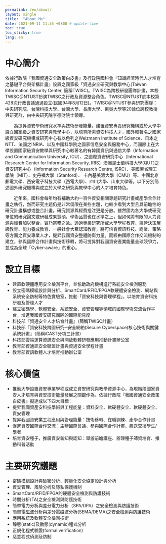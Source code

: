 ```yaml
---
permalink: /en/about/
layout: single
title:  "About Me"
date: 2021-09-11 11:36 +0800 # update-time
toc: true
toc_sticky: true
lang: en
---
```

# 中心簡介
依據行政院『我國資通安全政策白皮書』及行政院國科會『知識經濟時代人才培育之基礎平台與架構計畫』設置之國家級「資通安全研究與教學中心(Taiwan Information Security Center, 簡稱TWISC)。TWISC為跨校研發團隊計畫，本校TWISC＠NTUST扮演TWISC之行政及資源整合角色。TWISC@NTUST於本校第428次行政會議通過設立(民國94年8月12日)。TWISC＠NTUST參與研究團隊：中央研究院、台灣科技大學、台灣大學、長庚大學、東吳大學等20餘位跨校教授與研究群，由中央研究院李德財院士領導。

　　為提昇資安學術研究水準與技術研發能量，建置資安專責研究機構或於大學中設立國家級之資安研究與教學中心，以培育所需資安科技人才，國外較著名之國家級資安研究機構或研究中心有以色列之Weizmann Institute of Science、日本之NTT、法國之INRIA、以及中國科學院之國家信息安全與服務中心，而國際上在大學設置國家級資安教學與研究中心較著名的有韓國資訊與通信大學（Information and Communication University, ICU）、之國際資安研究中心（International Research Center for Information Security, IRIS）澳洲昆士蘭科技大學(QUT)之資安研究中心（Information Security Research Centre, ISRC）、美國麻省理工學院（MIT）、史丹福大學（Stanford）、 卡內基美濃大學（CMU）等、中國北京郵電大學、西安電子科技大學（西電大學）、四川大學、山東大學等。以下分別簡述國外研究機構與成立於大學之研究與教學中心的人才培育特色。

　　近年來，國科會每年均有補助大約一百件資安相關專題研究計畫或產學合作計畫之執行，然而研究主題仍是非常侷限在某些主題，也較少看到大型且具前瞻性的研究計畫構想或整合計畫，研究資源與經費挹注更是分散。雖然國內各大學或研究單位的研究論文或研發成果豐碩，學術品質也在水準之上，但如何將有限的人力資源與經費加以整合，實乃當務之急。透過專業研究所或大學學程教育、經營決策層級教育、能力養成教育、一般社會大眾認知教育，將可培育資訊科技、商業、策略等方面之資安專業人才，提昇我國資安整體防衛力量。而經由國際合作交流機制的建立，參與國際合作計畫與技術移轉，將可提昇對我國資安產業能量全球競爭力，並成為全球「Cyber-aware」的重心。

# 設立目標
- 建置軟硬體應用安全檢測平台，並協助政府機構進行系統安全檢測服務
- 設立密碼模組設計與分析、SmartCard/RFID/FPGA軟硬體安全檢測、網站與系統安全防制等特色實驗室，推動「資安科技與管理學程」，以培育資安科技研發及管理人才
- 建立密碼學、軟體安全、系統安全、資安管理等領域的國際學術交流合作平台，增進我國資安研究團隊的國際能見度
- 科技部『資通安全人才培育計畫』（簡稱TWISC計畫）
- 科技部『資安科技跨國研究─安全網絡(Secure Cyberspace)核心技術與關鍵系統計畫』（簡稱iCAST分項三計畫）
- 科技部雲端運算資訊安全與開放軟體研發應用推動計畫辦公室
- 教育部資通訊安全聯盟計畫與資通安全學程計畫
- 教育部資訊軟體人才培育推動辦公室

# 核心價值
- 推動大學設置資安專業學程或成立資安研究與教學資源中心，為現階段國家資安人才培育與資安技術能量發展之關鍵作為。依據行政院『我國資通安全政策白皮書』擬達成以下四大目標：
- 提昇我國資產安科技學術與工程能量：資料安全、軟硬體安全、軟硬體安全、資安管理
- 提昇我國資安業工程應用與管理能量：技術移轉、在職訓練、產學合作計畫
- 促進資安國際合作交流：主辦國際會議、參與國際合作計畫、薦送交換學生/學者
- 培育資安種子，推廣資安新知與認知：舉辦前瞻講座、辦理種子師資培育、推動科普活動

# 主要研究議題
- 密碼模組設計與破密分析、輕量化安全協定設計與分析
- 資安管理、風險分析及隱私保護機制
- SmartCard/RFID/FPGA的硬體安全檢測與防護技術
- 時間分析(TA)之安全檢測與防護技術
- 簡單電力分析與差分電力分析（SPA/DPA）之安全檢測與防護技術
- 簡單電磁波分析與差分電磁波分析(SEMA/DEMA)之安全檢測與防護技術
- 應用系統及軟體安全檢測技術
- 靜態(static)及動態(dynamic)程式分析
- 正規化程式驗證(formal verification)
- 惡意程式偵測及防制